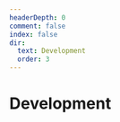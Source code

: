 ```yaml
---
headerDepth: 0
comment: false
index: false
dir:
  text: Development
  order: 3
---
```


# Development
